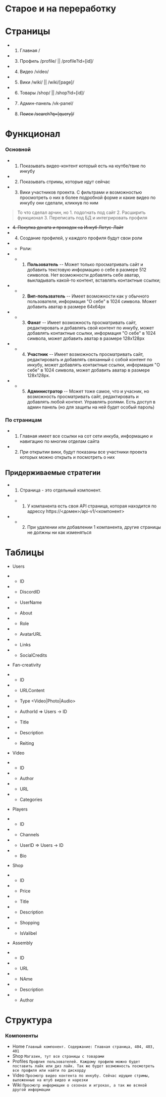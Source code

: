 # **Старое и на переработку**


# Страницы
- 1. Главная /
- 3. Профиль /profile/ || /profile?id=[id]/
- 4. Видео /video/
- 5. Вики /wiki/ || /wiki/[page]/
- 6. Товары /shop/ || /shop?id=[id]/
- 7. Админ-панель /vk-panel/
- 8. ~~Поиск /search?q=[query]/~~

# Функционал
### Основной
- 1. Показывать видео-контент который есть на юутбе/твие по инкубу
- 2. Показывать стримы, которые идут сейчас
- 3. Вики участников проекта. С фильтрами и возможностью просмотреть о них в более подробной форме и какие видео по инкубу они сделали, кликнув по ним
> То что сделал арчин, но 1. подогнать под сайт 2. Расширить функционал 3. Переписать под БД и интегрировать профиля
- ~~4. Покупка доната и проходок на Инкуб Лотус-Лайт~~
- 4. Создание профилей, у каждого профиля будут свои роли
- - Роли:
- - 1. **Пользователь** -- Может только просматривать сайт и добавить текстовую информацию о себе в размере 512 символов. Нет возможности добавлять себе аватар, выкладывать какой-то контент, вставлять контактные ссылки;
- - 2. **Вип-пользватель** -- Имеет возможности как у обычного пользователя, информация "О себе" в 1024 символа. Может добавить аватар в размере 64х64px
- - 3. **Фанат** -- Имеет возможность просматривать сайт, редактировать и добавлять свой контент по инкубу, может добавлять контактные ссылки, информация "О себе" в 1024 символа, может добавить аватар в размере 128х128px
- - 4. **Участник** -- Имеет возможность просматривать сайт, редактировать и добавлять связанный с собой контент по инкубу, может добавлять контактные ссылки, информация "О себе" в 1024 символа, может добавить аватар в размере 128х128px.
- - 5. **Администратор** -- Может тоже самое, что и учасник, но возможность просматривать сайт, редактировать и добавлять любой контент. Управлять ролями. Есть доступ в админ панель (но для защиты на ней будет особый пароль)


### По страницам
- 1. Главная имеет все ссылки на сот сети инкуба, информацию и навигацию по многим отделам сайта
- 2. При открытии вики, будут показаны все участники проекта которых можно открыть и посмотреть о них


## Придерживаемые стратегии
- 1. Страница - это отдельный компонент.
- - 1. У компанента есть своя API страница, которая находится по адрессу https://<домен>/api-v1/<компонент>
- - 2. При удалении или добавлении 1 компанента, другие страницы не должны ни как изменяться



# Таблицы

- Users
- - ID
- - DiscordID
- - UserName
- - About
- - Role
- - AvatarURL
- - Links
- - SocialCredits 

- Fan-creativity
- - ID
- - URLContent
- - Type <Video|Photo|Audio>
- - AuthorId => Users -> ID
- - Title
- - Description
- - Reiting

- Video
- - ID
- - Author
- - URL
- - Categories

- Players
- - ID
- - Channels
- - UserID => Users -> ID
- - Bio

- Shop
- - ID
- - Price
- - Title
- - Description
- - Shopping
- - IsValibel

- Assembly
- - ID
- - URL
- - NAme
- - Description
- - Author





# Структура
### Компоненты
- Home `Главный компонент. Содержание: Главная страница, 404, 403, 401`
- Shop `Магазин, тут все страницы с товарами`
- Profiles `Профлия пользователей. Каждому профилю можно будет поставить лайк или диз лайк. Так же будет возможность посмотреть все профиля или найти по дискорду`
- Video `Просмотр видео контента по инкубу. Сейчас идущие стримы, выложенные на ютуб видео и нарезки`
- Wiki `Просмотр информации о сезонах и игроках, а так же всякой другой информации`
